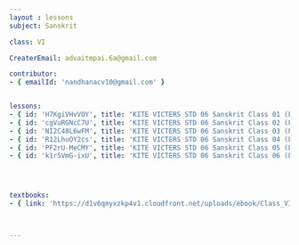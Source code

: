 ```yaml
--- 
layout : lessons 
subject: Sanskrit

class: VI

CreaterEmail: advaitmpai.6a@gmail.com

contributor: 
- { emailId: 'nandhanacv10@gmail.com' }


lessons: 
- { id: 'H7KgiVHvVOY', title: 'KITE VICTERS STD 06 Sanskrit Class 01 (First Bell-ഫസ്റ്റ് ബെല്‍)' }
- { id: 'cgVuRGNcC7U', title: 'KITE VICTERS STD 06 Sanskrit Class 02 (First Bell-ഫസ്റ്റ് ബെല്‍)' }
- { id: 'NI2C48L6wFM', title: 'KITE VICTERS STD 06 Sanskrit Class 03 (First Bell-ഫസ്റ്റ് ബെല്‍' }
- { id: 'R12LhuOY2cs', title: 'KITE VICTERS STD 06 Sanskrit Class 04 (First Bell-ഫസ്റ്റ് ബെല്‍' }
- { id: 'PF2rU-MeCMY', title: 'KITE VICTERS STD 06 Sanskrit Class 05 (First Bell-ഫസ്റ്റ് ബെല്‍' }
- { id: 'k1r5VmG-ixU', title: 'KITE VICTERS STD 06 Sanskrit Class 06 (First Bell-ഫസ്റ്റ് ബെല്‍' }




textbooks:
- { link: 'https://d1v6qmyxzkp4v1.cloudfront.net/uploads/ebook/Class_VI/KeralaSanscritReaderAcademic/KeralaSanscritReaderAcademic.pdf', title: 'Sanskrit part 1' , medium: '' }



--- 
```


